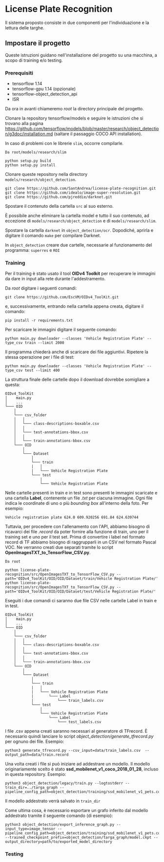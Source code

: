 # License Plate Recognition

Il sistema proposto consiste in due componenti per l'individuazione e la lettura delle targhe.

## Impostare il progetto

Queste istruzioni guidano nell'installazione del progetto su una macchina, a scopo di training e/o testing.

### Prerequisiti

- tensorflow 1.14
- tensorflow-gpu 1.14 (opzionale)
- tensorflow-object_detection_api
- ISR

Da ora in avanti chiameremo <i>root</i> la directory principale del progetto.

Clonare la repository tensorflow/models e seguire le istruzioni che si trovano alla pagina https://github.com/tensorflow/models/blob/master/research/object_detection/g3doc/installation.md (saltare il passaggio COCO API installation).

In caso di problemi con le librerie ```slim```, occorre compilarle.
```
Da root/models/research/slim

python setup.py build
python setup.py install
```

Clonare queste repository nella directory ```models/research/object_detection```.
```
git clone https://github.com/SantAndrea/license-plate-recognition.git
git clone https://github.com/idealo/image-super-resolution.git
git clone https://github.com/pjreddie/darknet.git
```

Spostare il contenuto della cartella ```src``` al suo esterno.

È possibile anche eliminare la cartella model e tutto il suo contenuto, ad eccezione di ```models/research/object_detection``` e di ```models/research/slim```.

Spostare la cartella ```darknet``` in ```object_detection/ocr```. Dopodiché, aprirla e digitare il comando ```make``` per compilare Darknet.

In ```object_detection``` creare due cartelle, necessarie al funzionamento del programma: ```superres``` e ```ROI```

### Training

Per il training è stato usato il tool <b>OIDv4 Toolkit</b> per recuperare le immagini da dare in input alla rete durante l'addestramento.

Da <i>root</i> digitare i seguenti comandi:
```
git clone https://github.com/EscVM/OIDv4_ToolKit.git
```
e, successivamente, entrando nella cartella appena creata, digitare il comando:
```
pip install -r requirements.txt
```

Per scaricare le immagini digitare il seguente comando:
```
python main.py downloader --classes 'Vehicle Registration Plate' --type_csv train --limit 2000
```
Il programma chiederà anche di scaricare dei file aggiuntivi. Ripetere la stessa operazione per i file di test:
```
python main.py downloader --classes 'Vehicle Registration Plate' --type_csv test --limit 400
```
La struttura finale delle cartelle dopo il download dovrebbe somigliare a questa:
```
OIDv4_ToolKit
│    main.py
│    ...
└─── OID
    │
    └─── csv_folder
    │   │
    │   └─── class-descriptions-boxable.csv
    │   │
    │   └─── test-annotations-bbox.csv
    │   │
    │   └─── train-annotations-bbox.csv
    └─── OID
        │
        └─── Dataset
            │
            └─── train
            |   │
            |   └─── Vehicle Registration Plate
            └─── test
                |
                └─── Vehicle Registration Plate
```
Nelle cartelle presenti in train e in test sono presenti le immagini scaricate e una cartella <b>Label</b>, contenente un file <i>.txt</i> per ciacuna immagine. Ogni file indica le coordinate di uno o più <i>bounding box</i> all'interno della foto. Per esempio:
```
Vehicle registration plate 624.0 609.920256 691.84 624.639744
```
Tuttavia, per procedere con l'allenamento con l'API, abbiamo bisogno di ricavarci dei file <i>.record</i> da poter fornire alla funzione di train, uno per il training set e uno per il test set. Prima di convertire i label nel formato record di TF abbiamo bisogno di raggrupparli in un CSV nel formato Pascal VOC. Ne verranno creati due separati tramite lo script <b>OpenImagesTXT_to_TensorFlow_CSV.py</b>.
```
Da root

python license-plate-recognition/src/OpenImagesTXT_to_TensorFlow_CSV.py --path='OIDv4_ToolKit/OID/OID/Dataset/train/Vehicle Registration Plate/'
python license-plate-recognition/src/OpenImagesTXT_to_TensorFlow_CSV.py --path='OIDv4_ToolKit/OID/OID/Dataset/test/Vehicle Registration Plate/'
```
Eseguiti i due comandi ci saranno due file CSV nelle cartelle Label in train e in test.
```
OIDv4_ToolKit
│    main.py
│    ...
└─── OID
    │
    └─── csv_folder
    │   │
    │   └─── class-descriptions-boxable.csv
    │   │
    │   └─── test-annotations-bbox.csv
    │   │
    │   └─── train-annotations-bbox.csv
    └─── OID
        │
        └─── Dataset
            │
            └─── train
            |   │
            |   └─── Vehicle Registration Plate
            |       └─── Label
            |           └─── train_labels.csv
            └─── test
                |
                └─── Vehicle Registration Plate
                    └─── Label
                        └─── test_labels.csv
```

I file .csv appena creati saranno necessari al generatore di TFrecord. È necessario quindi lanciare lo script <i>object_detection/generate_tfrecord.py</i> per ognuno dei file.
Esempio:
```
python3 generate_tfrecord.py --csv_input=data/train_labels.csv  --output_path=data/train.record
```

Una volta creati i file si può iniziare ad addestrare un modello. Il modello originariamente scelto è stato <b>ssd_mobilenet_v1_coco_2018_01_28</b>, incluso in questa repository.
Esempio:
```
python3 object_detection/legacy/train.py --logtostderr --train_dir=../targa_graph --pipeline_config_path=object_detection/training/ssd_mobilenet_v1_pets.config
```
Il modello addestrato verrà salvato in ```train_dir```

Come ultima cosa, è necessario esportare un grafo inferito dal modello addestrato tramite il seguente comando (di esempio):
```
python3 object_detection/export_inference_graph.py --input_type=image_tensor --pipeline_config_path=object_detection/training/ssd_mobilenet_v1_pets.config --trained_checkpoint_prefix=object_detection/targa_graph/model.ckpt --output_directory=path/to/exported_model_directory
```

### Testing
